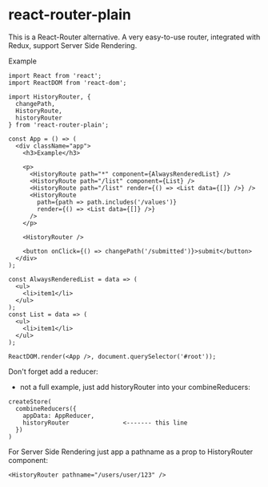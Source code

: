 # react-router-plain

This is a React-Router alternative. A very easy-to-use router, integrated with Redux, support Server Side Rendering.

Example

```
import React from 'react';
import ReactDOM from 'react-dom';

import HistoryRouter, {
  changePath,
  HistoryRoute,
  historyRouter
} from 'react-router-plain';

const App = () => (
  <div className="app">
    <h3>Example</h3>

    <p>
      <HistoryRoute path="*" component={AlwaysRenderedList} />
      <HistoryRoute path="/list" component={List} />
      <HistoryRoute path="/list" render={() => <List data={[]} />} />
      <HistoryRoute
        path={path => path.includes('/values')}
        render={() => <List data={[]} />}
      />
    </p>

    <HistoryRouter />

    <button onClick={() => changePath('/submitted')}>submit</button>
  </div>
);

const AlwaysRenderedList = data => (
  <ul>
    <li>item1</li>
  </ul>
);
const List = data => (
  <ul>
    <li>item1</li>
  </ul>
);

ReactDOM.render(<App />, document.querySelector('#root'));
```

Don't forget add a reducer:

* not a full example, just add historyRouter into your combineReducers:

```
createStore(
  combineReducers({
    appData: AppReducer,
    historyRouter               <------- this line
  })
)
```

For Server Side Rendering just app a pathname as a prop to HistoryRouter component:

```
<HistoryRouter pathname="/users/user/123" />
```
